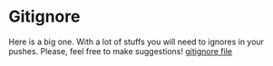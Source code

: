 # Gitignore

Here is a big one. With a lot of stuffs you will need to ignores in your pushes.
Please, feel free to make suggestions!
[gitignore file](https://github.com/RDeola/Code-Examples/blob/main/Git/gitignore/.gitignore)
